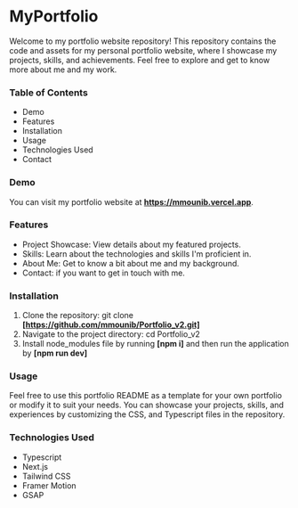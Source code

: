 # **MyPortfolio**



Welcome to my portfolio website repository! This repository contains the code and assets for my personal portfolio website, where I showcase my projects, skills, and achievements. Feel free to explore and get to know more about me and my work.


### Table of Contents
- Demo
- Features
- Installation
- Usage
- Technologies Used
- Contact


### Demo
You can visit my portfolio website at **https://mmounib.vercel.app**.

### Features

- Project Showcase: View details about my featured projects.
- Skills: Learn about the technologies and skills I'm proficient in.
- About Me: Get to know a bit about me and my background.
- Contact: if you want to get in touch with me.

### Installation

1. Clone the repository: git clone **[https://github.com/mmounib/Portfolio_v2.git]**
2. Navigate to the project directory: cd Portfolio_v2
3. Install node_modules file by running **[npm i]** and then run the application by **[npm run dev]**

### Usage

Feel free to use this portfolio README as a template for your own portfolio or modify it to suit your needs. You can showcase your projects, skills, and experiences by customizing the CSS, and Typescript files in the repository.

### Technologies Used

- Typescript
- Next.js
- Tailwind CSS
- Framer Motion
- GSAP
